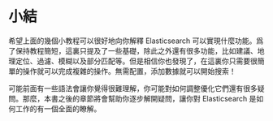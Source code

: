 # 小結

希望上面的幾個小教程可以很好地向你解釋 Elasticsearch 可以實現什麼功能。爲了保持教程簡短，這裏只提及了一些基礎，除此之外還有很多功能，比如建議、地理定位、過濾、模糊以及部分匹配等。但是相信你也發現了，在這裏你只需要很簡單的操作就可以完成複雜的操作。無需配置，添加數據就可以開始搜索！

可能前面有一些語法會讓你覺得很難理解，你可能對如何調整優化它們還有很多疑問。那麼，本書之後的章節將會幫助你逐步解開疑問，讓你對 Elasticsearch 是如何工作的有一個全面的瞭解。
